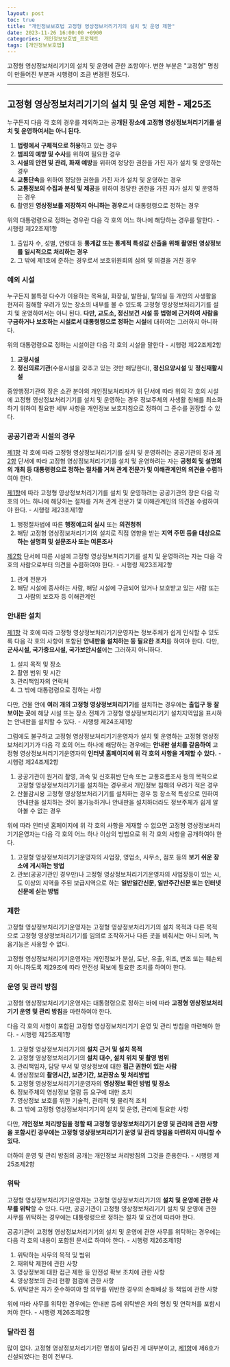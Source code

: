 ```yaml
---
layout: post
toc: true
title: "개인정보보호법 고정형 영상정보처리기기의 설치 및 운영 제한"
date: 2023-11-26 16:00:00 +0900
categories: 개인정보보호법_프로젝트
tags: [개인정보보호법]
---
```

고정형 영상정보처리기기의 설치 및 운영에 관한 조항이다. 변한 부분은 "고정형" 명칭이 만들어진 부분과 시행령이 조금 변경된 정도다.

---

## 고정형 영상정보처리기기의 설치 및 운영 제한 - 제25조

누구든지 다음 각 호의 경우를 제외하고는 공**개된 장소에 고정형 영상정보처리기기를 설치 및 운영하여서는 아니 된다.**

 1. **법령에서 구체적으로 허용**하고 있는 경우
 2. **범죄의 예방 및 수사**를 위하여 필요한 경우
 3. **시설의 안전 및 관리, 화재 예방**을 위하여 정당한 권한을 가진 자가 설치 및 운영하는 경우
 4. **교통단속**을 위하여 정당한 권한을 가진 자가 설치 및 운영하는 경우
 5. **교통정보의 수집과 분석 및 제공**을 위하여 정당한 권한을 가진 자가 설치 및 운영하는 경우
 6. 촬영된 **영상정보를 저장하지 아니하는 경우**로서 대통령령으로 정하는 경우

위의 대통령령으로 정하는 경우란 다음 각 호의 어느 하나에 해당하는 경우를 말한다. - 시행령 제22조제1항

1. 출입자 수, 성별, 연령대 등 **통계값 또는 통계적 특성값 산출을 위해 촬영된 영상정보를 일시적으로 처리하는 경우**
2. 그 밖에 제1호에 준하는 경우로서 보호위원회의 심의 및 의결을 거친 경우

### 예외 시설

누구든지 불특정 다수가 이용하는 목욕실, 화장실, 발한실, 탈의실 등 개인의 사생활을 현저히 침해할 우려가 있는 장소의 내부를 볼 수 있도록 고정형 영상정보처리기기를 설치 및 운영하여서는 아니 된다. **다만, 교도소, 정신보건 시설 등 법령에 근거하여 사람을 구금하거나 보호하는 시설로서 대통령령으로 정하는 시설**에 대하여는 그러하지 아니하다.

위의 대통령령으로 정하는 시설이란 다음 각 호의 시설을 말한다 - 시행령 제22조제2항

 1. **교정시설**
 2. **정신의료기관**(수용시설을 갖추고 있는 것만 해당한다), **정신요양시설** 및 **정신재활시설**

중앙행정기관의 장은 소관 분야의 개인정보처리자가 위 단서에 따라 위의 각 호의 시설에 고정형 영상정보처리기기를 설치 및 운영하는 경우 정보주체의 사생활 침해를 최소화하기 위하여 필요한 세부 사항을 개인정보 보호지침으로 정하여 그 준수를 권장할 수 있다.

### 공공기관과 시설의 경우

[제1항](#고정형-영상정보처리기기의-설치-및-운영-제한---제25조) 각 호에 따라 고정형 영상정보처리기기를 설치 및 운영하려는 공공기관의 장과 [제2항](#예외-시설) 단서에 따라 고정형 영상정보처리기기를 설치 및 운영하려는 자는 **공청회 및 설명회의 개최 등 대통령령으로 정하는 절차를 거쳐 관계 전문가 및 이해관계인의 의견을 수렴**하여야 한다.

[제1항](#고정형-영상정보처리기기의-설치-및-운영-제한---제25조)에 따라 고정형 영상정보처리기기를 설치 및 운영하려는 공공기관의 장은 다음 각 호의 어느 하나에 해당하는 절차를 거쳐 관계 전문가 및 이해관계인의 의견을 수렴하여야 한다. - 시행령 제23조제1항

 1. 행정절차법에 따른 **행정예고의 실시** 또는 **의견청취**
 2. 해당 고정형 영상정보처리기기의 설치로 직접 영향을 받는 **지역 주민 등을 대상으로 하는 설명회 및 설문조사 또는 여론조사**

[제2항](#예외-시설) 단서에 따른 시설에 고정형 영상정보처리기기를 설치 및 운영하려는 자는 다음 각 호의 사람으로부터 의견을 수렴하여야 한다. - 시행령 제23조제2항

 1. 관계 전문가
 2. 해당 시설에 종사하는 사람, 해당 시설에 구금되어 있거나 보호받고 있는 사람 또는 그 사람의 보호자 등 이해관계인

### 안내판 설치

[제1항](#고정형-영상정보처리기기의-설치-및-운영-제한---제25조) 각 호에 따라 고정형 영상정보처리기기운영자는 정보주체가 쉽게 인식할 수 있도록 다음 각 호의 사항이 포함된 **안내판을 설치하는 등 필요한 조치**를 하여야 한다. 다만, **군사시설, 국가중요시설, 국가보안시설**에는 그러하지 아니하다.

 1. 설치 목적 및 장소
 2. 촬영 범위 및 시간
 3. 관리책임자의 연락처
 4. 그 밖에 대통령령으로 정하는 사항

다만, 건물 안에 **여러 개의 고정형 영상정보처리기기**를 설치하는 경우에는 **출입구 등 잘 보이는 곳**에 해당 시설 또는 장소 전체가 고정형 영상정보처리기기 설치지역임을 표시하는 안내판을 설치할 수 있다. - 시행령 제24조제1항

그럼에도 불구하고 고정형 영상정보처리기기운영자가 설치 및 운영하는 고정형 영상정보처리기기가 다음 각 호의 어느 하나에 해당하는 경우에는 **안내판 설치를 갈음하여** 고정형 영상정보처리기기운영자의 **인터넷 홈페이지에 위 각 호의 사항을 게재할 수 있다.** - 시행령 제24조제2항

 1. 공공기관이 원거리 촬영, 과속 및 신호휘반 단속 또는 교통흐름조사 등의 목적으로 고정형 영상정보처리기기를 설치하는 경우로서 개인정보 침해의 우려가 적은 경우
 2. 산불감시용 고정형 영상정보처리기기를 설치하는 경우 등 장소적 특성으로 인하여 안내판을 설치하는 것이 불가능하거나 안내판을 설치하더라도 정보주체가 쉽게 알아볼 수 없는 경우

위에 따라 인터넷 홈페이지에 위 각 호의 사항을 게재할 수 없으면 고정형 영상정보처리기기운영자는 다음 각 호의 어느 하나 이상의 방법으로 위 각 호의 사항을 공개하여야 한다.

 1. 고정형 영상정보처리기기운영자의 사업장, 영업소, 사무소, 점포 등의 **보기 쉬운 장소에 게시하는 방법**
 2. 관보(공공기관인 경우만)나 고정형 영상정보처리기기운영자의 사업장등이 있는 시, 도 이상의 지역을 주된 보급지역으로 하는 **일반일간신문, 일반주간신문 또는 인터넷신문에 싣는 방법**

### 제한

고정형 영상정보처리기기운영자는 고정형 영상정보처리기기의 설치 목적과 다른 목적으로 고정형 영상정보처리기기를 임의로 조작하거나 다른 곳을 비춰서는 아니 되며, 녹음기능은 사용할 수 없다.

고정형 영상정보처리기기운영자는 개인정보가 분실, 도난, 유출, 위조, 변조 또는 훼손되지 아니하도록 제29조에 따라 안전성 확보에 필요한 조치를 하여야 한다.

### 운영 및 관리 방침

고정형 영상정보처리기기운영자는 대통령령으로 정하는 바에 따라 **고정형 영상정보처리기기 운영 및 관리 방침**을 마련하여야 한다.

다음 각 호의 사항이 포함된 고정형 영상정보처리기기 운영 및 관리 방침을 마련해야 한다. - 시행령 제25조제1항

 1. 고정형 영상정보처리기기의 **설치 근거 및 설치 목적**
 2. 고정형 영상정보처리기기의 **설치 대수, 설치 위치 및 촬영 범위**
 3. 관리책임자, 담당 부서 및 영상정보에 대한 **접근 권한이 있는 사람**
 4. 영상정보의 **촬영시간, 보관기간, 보관장소 및 처리방법**
 5. 고정형 영상정보처리기기운영자의 **영상정보 확인 방법 및 장소**
 6. 정보주체의 영상정보 열람 등 요구에 대한 조치
 7. 영상정보 보호를 위한 기술적, 관리적 및 물리적 조치
 8. 그 밖에 고정형 영상정보처리기기의 설치 및 운영, 관리에 필요한 사항

다만, **개인정보 처리방침을 정할 때 고정형 영상정보처리기기 운영 및 관리에 관한 사항을 포함시킨 경우에는 고정형 영상정보처리기기 운영 및 관리 방침을 마련하지 아니할 수 있다.**

더하여 운영 및 관리 방침의 공개는 개인정보 처리방침의 그것을 준용한다. - 시행령 제25조제2항

### 위탁

고정형 영상정보처리기기운영자는 고정형 영상정보처리기기의 **설치 및 운영에 관한 사무를 위탁**할 수 있다. 다만, 공공기관이 고정형 영상정보처리기기 설치 및 운영에 관한 사무를 위탁하는 경우에는 대통령령으로 정하는 절차 및 요건에 따라야 한다.

공공기관이 고정형 영상정보처리기기의 설치 및 운영에 관한 사무를 위탁하는 경우에는 다음 각 호의 내용이 포함된 문서로 하여야 한다. - 시행령 제26조제1항

 1. 위탁하는 사무의 목적 및 범위
 2. 재위탁 제한에 관한 사항
 3. 영상정보에 대한 접근 제한 등 안전성 확보 조치에 관한 사항
 4. 영상정보의 관리 현황 점검에 관한 사항
 5. 위탁받은 자가 준수하여야 할 의무를 위반한 경우의 손해배상 등 책임에 관한 사항
 
 위에 따라 사무를 위탁한 경우에는 안내판 등에 위탁받은 자의 명칭 및 연락처를 포함시켜야 한다. - 시행령 제26조제2항

### 달라진 점

많이 없다. 고정형 영상정보처리기기란 명칭이 달라진 게 대부분이고, [제1항](#고정형-영상정보처리기기의-설치-및-운영-제한---제25조)에 제6호가 신설되었다는 점이 전부다.
